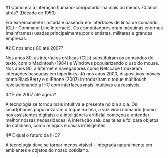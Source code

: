 #1 Como era a interação humano-computador há mais ou menos 70 anos atrás? (Década de 1950)

Era extremamente limitada e baseada em interfaces de linha de comando (CLI - Command Line Interface). Os computadores eram máquinas enormes (mainframes) usadas principalmente por cientistas, militares e grandes empresas.

#2 E nos anos 80 até 2007?

Nos anos 80, as interfaces gráficas (GUI) substituíram os comandos de texto, com o Macintosh (1984) e Windows popularizando o uso do mouse. Nos anos 90, a Internet e navegadores como Netscape trouxeram interações baseadas em hiperlinks. Já nos anos 2000, dispositivos móveis como BlackBerry e o iPhone (2007) introduziram o toque multitouch, revolucionando a IHC com interfaces mais intuitivas e acessíveis.

3# E de 2007 até agora?

A tecnologia se tornou mais intuitiva e presente no dia a dia. Os smartphones popularizaram o toque na tela, a voz virou comando (como nos assistentes digitais) e a inteligência artificial começou a entender melhor nossas necessidades. A interação saiu das telas e foi para objetos do cotidiano, como relógios e casas inteligentes.

4# E qual o futuro da IHC?

A tecnologia deve se tornar menos visível - integrada naturalmente em ambientes e objetos do nosso cotidiano. 
